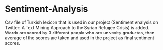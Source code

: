 # Sentiment-Analysis
Csv file of Turkish lexicon that is used in our project (Sentiment Analysis on Twitter: A Text Mining Approach to the Syrian Refugee Crisis) is added. Words are scored by 3 different people who are univesity graduates, then average of the scores are taken and used in the project as final sentiment scores. 
